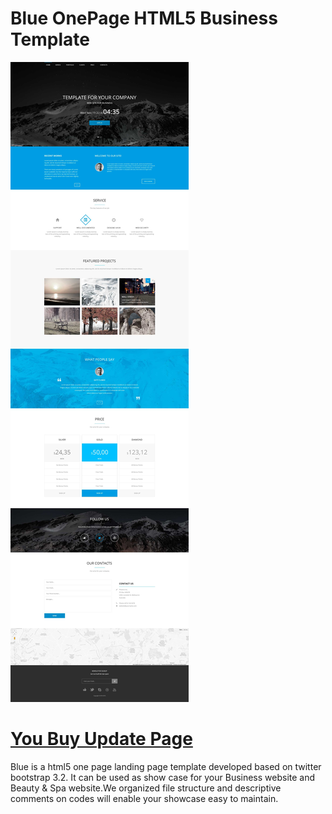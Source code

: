 Blue OnePage HTML5 Business Template
========
<img src="https://raw.githubusercontent.com/websitebloger/free-css-temp/live-demo-page/7650444a-a970-11e4-91e4-6f53baebca995.jpg" />

<a href="https://websitebloger.github.io/free-css-temp/">You Buy Update Page</a>
========
Blue is a html5 one page landing page template developed based on twitter bootstrap 3.2. It can be used as show case for your Business website and Beauty &amp; Spa website.We organized file structure and descriptive comments on codes will enable your showcase easy to maintain.
